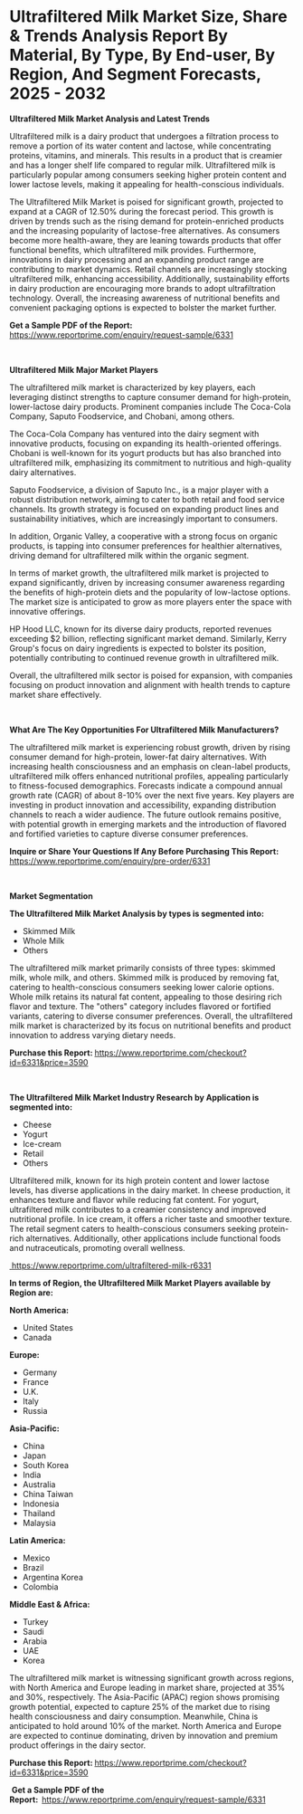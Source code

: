 <p><h1>Ultrafiltered Milk Market Size, Share & Trends Analysis Report By Material, By Type, By End-user, By Region, And Segment Forecasts, 2025 - 2032</h1></p><p><strong>Ultrafiltered Milk Market Analysis and Latest Trends</strong></p>
<p><p>Ultrafiltered milk is a dairy product that undergoes a filtration process to remove a portion of its water content and lactose, while concentrating proteins, vitamins, and minerals. This results in a product that is creamier and has a longer shelf life compared to regular milk. Ultrafiltered milk is particularly popular among consumers seeking higher protein content and lower lactose levels, making it appealing for health-conscious individuals.</p><p>The Ultrafiltered Milk Market is poised for significant growth, projected to expand at a CAGR of 12.50% during the forecast period. This growth is driven by trends such as the rising demand for protein-enriched products and the increasing popularity of lactose-free alternatives. As consumers become more health-aware, they are leaning towards products that offer functional benefits, which ultrafiltered milk provides. Furthermore, innovations in dairy processing and an expanding product range are contributing to market dynamics. Retail channels are increasingly stocking ultrafiltered milk, enhancing accessibility. Additionally, sustainability efforts in dairy production are encouraging more brands to adopt ultrafiltration technology. Overall, the increasing awareness of nutritional benefits and convenient packaging options is expected to bolster the market further.</p></p>
<p><strong>Get a Sample PDF of the Report:&nbsp;</strong> <a href="https://www.reportprime.com/enquiry/request-sample/6331?utm_campaign=4532&utm_medium=2&utm_source=Github&utm_content=ia&utm_term=15052025&utm_id=ultrafiltered-milk">https://www.reportprime.com/enquiry/request-sample/6331</a></p>
<p>&nbsp;</p>
<p><strong>Ultrafiltered Milk Major Market Players</strong></p>
<p><p>The ultrafiltered milk market is characterized by key players, each leveraging distinct strengths to capture consumer demand for high-protein, lower-lactose dairy products. Prominent companies include The Coca-Cola Company, Saputo Foodservice, and Chobani, among others. </p><p>The Coca-Cola Company has ventured into the dairy segment with innovative products, focusing on expanding its health-oriented offerings. Chobani is well-known for its yogurt products but has also branched into ultrafiltered milk, emphasizing its commitment to nutritious and high-quality dairy alternatives.</p><p>Saputo Foodservice, a division of Saputo Inc., is a major player with a robust distribution network, aiming to cater to both retail and food service channels. Its growth strategy is focused on expanding product lines and sustainability initiatives, which are increasingly important to consumers. </p><p>In addition, Organic Valley, a cooperative with a strong focus on organic products, is tapping into consumer preferences for healthier alternatives, driving demand for ultrafiltered milk within the organic segment.</p><p>In terms of market growth, the ultrafiltered milk market is projected to expand significantly, driven by increasing consumer awareness regarding the benefits of high-protein diets and the popularity of low-lactose options. The market size is anticipated to grow as more players enter the space with innovative offerings.</p><p>HP Hood LLC, known for its diverse dairy products, reported revenues exceeding $2 billion, reflecting significant market demand. Similarly, Kerry Group's focus on dairy ingredients is expected to bolster its position, potentially contributing to continued revenue growth in ultrafiltered milk.</p><p>Overall, the ultrafiltered milk sector is poised for expansion, with companies focusing on product innovation and alignment with health trends to capture market share effectively.</p></p>
<p>&nbsp;</p>
<p><strong>What Are The Key Opportunities For Ultrafiltered Milk Manufacturers?</strong></p>
<p><p>The ultrafiltered milk market is experiencing robust growth, driven by rising consumer demand for high-protein, lower-fat dairy alternatives. With increasing health consciousness and an emphasis on clean-label products, ultrafiltered milk offers enhanced nutritional profiles, appealing particularly to fitness-focused demographics. Forecasts indicate a compound annual growth rate (CAGR) of about 8-10% over the next five years. Key players are investing in product innovation and accessibility, expanding distribution channels to reach a wider audience. The future outlook remains positive, with potential growth in emerging markets and the introduction of flavored and fortified varieties to capture diverse consumer preferences.</p></p>
<p><strong>Inquire or Share Your Questions If Any Before Purchasing This Report:</strong> <a href="https://www.reportprime.com/enquiry/pre-order/6331?utm_campaign=4532&utm_medium=2&utm_source=Github&utm_content=ia&utm_term=15052025&utm_id=ultrafiltered-milk">https://www.reportprime.com/enquiry/pre-order/6331</a></p>
<p>&nbsp;</p>
<p><strong>Market Segmentation</strong></p>
<p><strong>The Ultrafiltered Milk Market Analysis by types is segmented into:</strong></p>
<p><ul><li>Skimmed Milk</li><li>Whole Milk</li><li>Others</li></ul></p>
<p><p>The ultrafiltered milk market primarily consists of three types: skimmed milk, whole milk, and others. Skimmed milk is produced by removing fat, catering to health-conscious consumers seeking lower calorie options. Whole milk retains its natural fat content, appealing to those desiring rich flavor and texture. The "others" category includes flavored or fortified variants, catering to diverse consumer preferences. Overall, the ultrafiltered milk market is characterized by its focus on nutritional benefits and product innovation to address varying dietary needs.</p></p>
<p><strong>Purchase this Report:&nbsp;</strong><a href="https://www.reportprime.com/checkout?id=6331&price=3590&utm_campaign=4532&utm_medium=2&utm_source=Github&utm_content=ia&utm_term=15052025&utm_id=ultrafiltered-milk">https://www.reportprime.com/checkout?id=6331&price=3590</a></p>
<p>&nbsp;</p>
<p><strong>The Ultrafiltered Milk Market Industry Research by Application is segmented into:</strong></p>
<p><ul><li>Cheese</li><li>Yogurt</li><li>Ice-cream</li><li>Retail</li><li>Others</li></ul></p>
<p><p>Ultrafiltered milk, known for its high protein content and lower lactose levels, has diverse applications in the dairy market. In cheese production, it enhances texture and flavor while reducing fat content. For yogurt, ultrafiltered milk contributes to a creamier consistency and improved nutritional profile. In ice cream, it offers a richer taste and smoother texture. The retail segment caters to health-conscious consumers seeking protein-rich alternatives. Additionally, other applications include functional foods and nutraceuticals, promoting overall wellness.</p></p>
<p><a href="https://www.reportprime.com/ultrafiltered-milk-r6331?utm_campaign=4532&utm_medium=2&utm_source=Github&utm_content=ia&utm_term=15052025&utm_id=ultrafiltered-milk">&nbsp;https://www.reportprime.com/ultrafiltered-milk-r6331</a></p>
<p><strong>In terms of Region, the Ultrafiltered Milk Market Players available by Region are:</strong></p>
<p>
    <p> <strong> North America: </strong>
        <ul>
            <li>United States</li>
            <li>Canada</li>
        </ul>
        </p> 
    <p> <strong> Europe: </strong>
        <ul>
            <li>Germany</li>
            <li>France</li>
            <li>U.K.</li>
            <li>Italy</li>
            <li>Russia</li>
        </ul>
        </p> 
    <p> <strong> Asia-Pacific: </strong>
        <ul>
            <li>China</li>
            <li>Japan</li>
            <li>South Korea</li>
            <li>India</li>
            <li>Australia</li>
            <li>China Taiwan</li>
            <li>Indonesia</li>
            <li>Thailand</li>
            <li>Malaysia</li>
        </ul>
        </p> 
    <p> <strong> Latin America: </strong>
        <ul>
            <li>Mexico</li>
            <li>Brazil</li>
            <li>Argentina Korea</li>
            <li>Colombia</li>
        </ul>
        </p> 
    <p> <strong> Middle East & Africa: </strong>
        <ul>
            <li>Turkey</li>
            <li>Saudi</li>
            <li>Arabia</li>
            <li>UAE</li>
            <li>Korea</li>
        </ul>
    </p>
    </p>
<p><p>The ultrafiltered milk market is witnessing significant growth across regions, with North America and Europe leading in market share, projected at 35% and 30%, respectively. The Asia-Pacific (APAC) region shows promising growth potential, expected to capture 25% of the market due to rising health consciousness and dairy consumption. Meanwhile, China is anticipated to hold around 10% of the market. North America and Europe are expected to continue dominating, driven by innovation and premium product offerings in the dairy sector.</p></p>
<p><strong>Purchase this Report: </strong><a href="https://www.reportprime.com/checkout?id=6331&price=3590&utm_campaign=4532&utm_medium=2&utm_source=Github&utm_content=ia&utm_term=15052025&utm_id=ultrafiltered-milk">https://www.reportprime.com/checkout?id=6331&price=3590</a></p>
<p>&nbsp;<strong>Get a Sample PDF of the Report:&nbsp;&nbsp;</strong><a href="https://www.reportprime.com/enquiry/request-sample/6331?utm_campaign=4532&utm_medium=2&utm_source=Github&utm_content=ia&utm_term=15052025&utm_id=ultrafiltered-milk">https://www.reportprime.com/enquiry/request-sample/6331</a></p>
<p><strong></strong></p>
<p><p></p><p></p><p></p></p>